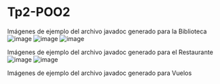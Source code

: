 # Tp2-POO2
Imágenes de ejemplo del archivo javadoc generado para la Biblioteca
![image](https://github.com/user-attachments/assets/750b42e2-742e-4b39-ae6e-93203fd7101b)
![image](https://github.com/user-attachments/assets/4d02edbd-1832-4b94-bdcc-3c351f0f25a2)
![image](https://github.com/user-attachments/assets/047c15c6-669e-4db4-aa77-504347bb92a9)

Imágenes de ejemplo del archivo javadoc generado para el Restaurante
![image](https://github.com/user-attachments/assets/9f3f4ccf-044f-4ebf-a198-b076e81ea280)
![image](https://github.com/user-attachments/assets/cb5f3da0-3c66-4cb8-9311-d906eb16d2e7)

Imágenes de ejemplo del archivo javadoc generado para Vuelos


